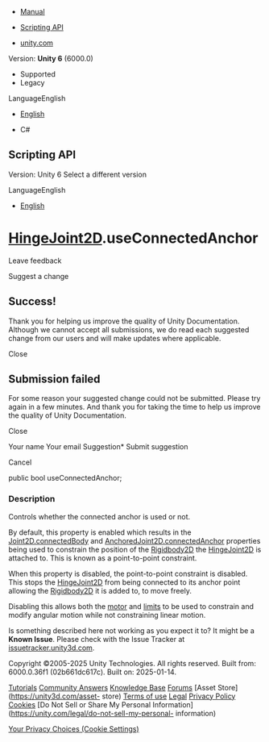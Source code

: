 [ ]()

  * [Manual](../Manual/index.html)
  * [Scripting API](../ScriptReference/index.html)

  * [unity.com](https://unity.com/)

Version: **Unity 6** (6000.0)

  * Supported
  * Legacy

LanguageEnglish

  * [English]()

  * C#

[ ](https://docs.unity3d.com)

## Scripting API

Version: Unity 6 Select a different version

LanguageEnglish

  * [English]()

#  [HingeJoint2D](HingeJoint2D.html).useConnectedAnchor

Leave feedback

Suggest a change

## Success!

Thank you for helping us improve the quality of Unity Documentation. Although
we cannot accept all submissions, we do read each suggested change from our
users and will make updates where applicable.

Close

## Submission failed

For some reason your suggested change could not be submitted. Please <a>try
again</a> in a few minutes. And thank you for taking the time to help us
improve the quality of Unity Documentation.

Close

Your name Your email Suggestion* Submit suggestion

Cancel

[ ]()

public bool useConnectedAnchor;

### Description

Controls whether the connected anchor is used or not.

By default, this property is enabled which results in the
[Joint2D.connectedBody](Joint2D-connectedBody.html) and
[AnchoredJoint2D.connectedAnchor](AnchoredJoint2D-connectedAnchor.html)
properties being used to constrain the position of the
[Rigidbody2D](Rigidbody2D.html) the [HingeJoint2D](HingeJoint2D.html) is
attached to. This is known as a point-to-point constraint.  
  
When this property is disabled, the point-to-point constraint is disabled.
This stops the [HingeJoint2D](HingeJoint2D.html) from being connected to its
anchor point allowing the [Rigidbody2D](Rigidbody2D.html) it is added to, to
move freely.  
  
Disabling this allows both the [motor](HingeJoint2D-useMotor.html) and
[limits](HingeJoint2D-useLimits.html) to be used to constrain and modify
angular motion while not constraining linear motion.

Is something described here not working as you expect it to? It might be a
**Known Issue**. Please check with the Issue Tracker at
[issuetracker.unity3d.com](https://issuetracker.unity3d.com).

Copyright ©2005-2025 Unity Technologies. All rights reserved. Built from:
6000.0.36f1 (02b661dc617c). Built on: 2025-01-14.

[Tutorials](https://unity3d.com/learn) [Community
Answers](https://answers.unity3d.com) [Knowledge
Base](https://support.unity3d.com/hc/en-us)
[Forums](https://forum.unity3d.com) [Asset Store](https://unity3d.com/asset-
store) [Terms of use](https://docs.unity3d.com/Manual/TermsOfUse.html)
[Legal](https://unity.com/legal) [Privacy
Policy](https://unity.com/legal/privacy-policy)
[Cookies](https://unity.com/legal/cookie-policy) [Do Not Sell or Share My
Personal Information](https://unity.com/legal/do-not-sell-my-personal-
information)

[Your Privacy Choices (Cookie Settings)](javascript:void\(0\);)

